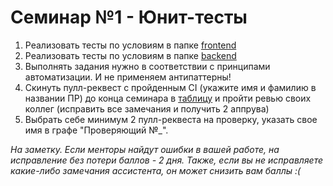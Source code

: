 # Семинар №1 - Юнит-тесты

1. Реализовать тесты по условиям в папке [frontend](./frontend/README.md)
1. Реализовать тесты по условиям в папке [backend](./backend/README.md)
2. Выполнять задания нужно в соответствии с принципами автоматизации. И не применяем антипаттерны!
3. Скинуть пулл-реквест с пройденным CI (укажите имя и фамилию в названии ПР) до конца семинара в [таблицу](https://docs.google.com/spreadsheets/d/1K1MQJVeqHan3vGrd7zKC90LqCh4TdLTizt16C6L8vs4/edit?usp=sharing) и пройти ревью своих коллег (исправить все замечания и получить 2 аппрува)
4. Выбрать себе минимум 2 пулл-реквеста на проверку, указать свое имя в графе "Проверяющий №_".

*На заметку. Если менторы найдут ошибки в вашей работе, на исправление без потери баллов - 2 дня. Также, если вы не исправляете какие-либо замечания ассистента, он может снизить вам баллы :(*
